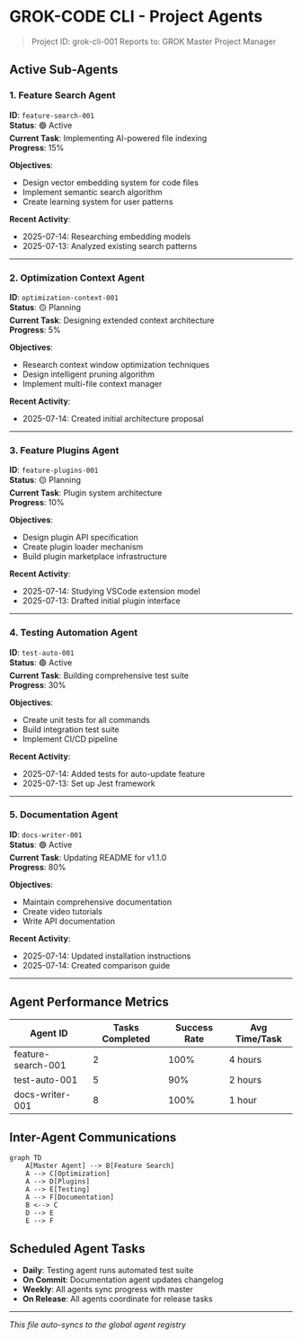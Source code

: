 # GROK-CODE CLI - Project Agents
> Project ID: grok-cli-001
> Reports to: GROK Master Project Manager

## Active Sub-Agents

### 1. Feature Search Agent
**ID**: `feature-search-001`  
**Status**: 🟢 Active  
**Current Task**: Implementing AI-powered file indexing  
**Progress**: 15%  

**Objectives**:
- Design vector embedding system for code files
- Implement semantic search algorithm
- Create learning system for user patterns

**Recent Activity**:
- 2025-07-14: Researching embedding models
- 2025-07-13: Analyzed existing search patterns

---

### 2. Optimization Context Agent
**ID**: `optimization-context-001`  
**Status**: 🟡 Planning  
**Current Task**: Designing extended context architecture  
**Progress**: 5%  

**Objectives**:
- Research context window optimization techniques
- Design intelligent pruning algorithm
- Implement multi-file context manager

**Recent Activity**:
- 2025-07-14: Created initial architecture proposal

---

### 3. Feature Plugins Agent
**ID**: `feature-plugins-001`  
**Status**: 🟡 Planning  
**Current Task**: Plugin system architecture  
**Progress**: 10%  

**Objectives**:
- Design plugin API specification
- Create plugin loader mechanism
- Build plugin marketplace infrastructure

**Recent Activity**:
- 2025-07-14: Studying VSCode extension model
- 2025-07-13: Drafted initial plugin interface

---

### 4. Testing Automation Agent
**ID**: `test-auto-001`  
**Status**: 🟢 Active  
**Current Task**: Building comprehensive test suite  
**Progress**: 30%  

**Objectives**:
- Create unit tests for all commands
- Build integration test suite
- Implement CI/CD pipeline

**Recent Activity**:
- 2025-07-14: Added tests for auto-update feature
- 2025-07-13: Set up Jest framework

---

### 5. Documentation Agent
**ID**: `docs-writer-001`  
**Status**: 🟢 Active  
**Current Task**: Updating README for v1.1.0  
**Progress**: 80%  

**Objectives**:
- Maintain comprehensive documentation
- Create video tutorials
- Write API documentation

**Recent Activity**:
- 2025-07-14: Updated installation instructions
- 2025-07-14: Created comparison guide

---

## Agent Performance Metrics

| Agent ID | Tasks Completed | Success Rate | Avg Time/Task |
|----------|----------------|--------------|---------------|
| feature-search-001 | 2 | 100% | 4 hours |
| test-auto-001 | 5 | 90% | 2 hours |
| docs-writer-001 | 8 | 100% | 1 hour |

## Inter-Agent Communications

```mermaid
graph TD
    A[Master Agent] --> B[Feature Search]
    A --> C[Optimization]
    A --> D[Plugins]
    A --> E[Testing]
    A --> F[Documentation]
    B <--> C
    D --> E
    E --> F
```

## Scheduled Agent Tasks

- **Daily**: Testing agent runs automated test suite
- **On Commit**: Documentation agent updates changelog
- **Weekly**: All agents sync progress with master
- **On Release**: All agents coordinate for release tasks

---
*This file auto-syncs to the global agent registry*